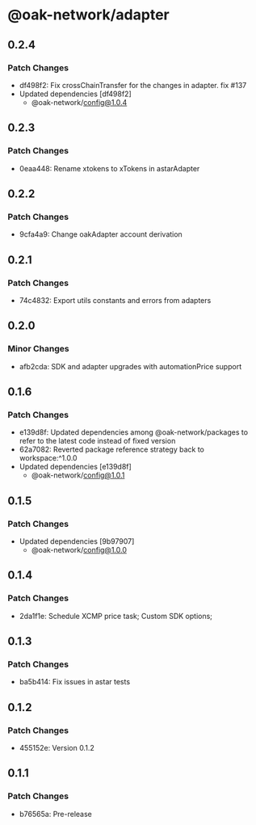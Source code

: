 # @oak-network/adapter

## 0.2.4

### Patch Changes

- df498f2: Fix crossChainTransfer for the changes in adapter. fix #137
- Updated dependencies [df498f2]
  - @oak-network/config@1.0.4

## 0.2.3

### Patch Changes

- 0eaa448: Rename xtokens to xTokens in astarAdapter

## 0.2.2

### Patch Changes

- 9cfa4a9: Change oakAdapter account derivation

## 0.2.1

### Patch Changes

- 74c4832: Export utils constants and errors from adapters

## 0.2.0

### Minor Changes

- afb2cda: SDK and adapter upgrades with automationPrice support

## 0.1.6

### Patch Changes

- e139d8f: Updated dependencies among @oak-network/packages to refer to the latest code instead of fixed version
- 62a7082: Reverted package reference strategy back to workspace:^1.0.0
- Updated dependencies [e139d8f]
  - @oak-network/config@1.0.1

## 0.1.5

### Patch Changes

- Updated dependencies [9b97907]
  - @oak-network/config@1.0.0

## 0.1.4

### Patch Changes

- 2da1f1e: Schedule XCMP price task; Custom SDK options;

## 0.1.3

### Patch Changes

- ba5b414: Fix issues in astar tests

## 0.1.2

### Patch Changes

- 455152e: Version 0.1.2

## 0.1.1

### Patch Changes

- b76565a: Pre-release
